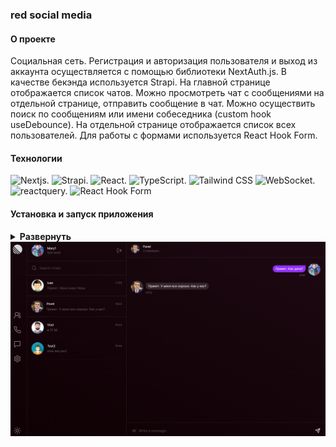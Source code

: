 ### red social media

#### О проекте

Социальная сеть. Регистрация и авторизация пользователя и выход из аккаунта осуществляется с помощью библиотеки NextAuth.js. В качестве бекэнда используется Strapi. На главной странице отображается список чатов. Можно просмотреть чат с сообщениями на отдельной странице, отправить сообщение в чат.
Можно осуществить поиск по сообщениям или имени собеседника (custom hook useDebounce). На отдельной странице отображается список всех пользователей.
Для работы с формами используется React Hook Form.

#### Технологии

<div>
  <img height='25px' src="https://img.shields.io/badge/Next.js-20232A??style=plastic&logo=nextdotjs&logoColor=fff" alt="Nextjs.">
  <img height='25px' src="https://img.shields.io/badge/Strapi-20232A??style=plastic&logo=strapi&logoColor=2F2E8B" alt="Strapi.">
  <img height='25px' src="https://img.shields.io/badge/React-20232A??style=plastic&logo=react&logoColor=61DAFB" alt="React.">
  <img height='25px' src="https://img.shields.io/badge/TypeScript-20232A??style=plastic&logo=typescript&logoColor=3178C6" alt="TypeScript.">
  <img height='25px' src="https://img.shields.io/badge/Tailwind CSS-20232A??style=for-the-badge&logo=Tailwind CSS&logoColor=06B6D4" alt="Tailwind CSS">
  <img height='25px' src="https://img.shields.io/badge/WebSocket-20232A??style=plastic" alt="WebSocket.">
  <img height='25px' src="https://img.shields.io/badge/React Query-20232A??style=plastic&logo=reactquery&logoColor=FF4154" alt="reactquery.">
  <img height='25px' src="https://img.shields.io/badge/React Hook Form-20232A??style=for-the-badge&logo=reacthookform&logoColor=EC5990" alt="React Hook Form">

</div>

#### Установка и запуск приложения

<details><summary><b>Развернуть</b></summary>

Клонировать репозиторий (backend):

    git clone https://github.com/Mariyazakharova73/backend-red-social.git

Установить зависимости:

    npm install

Запустить проект:

    npm run develop

Клонировать репозиторий (front):

    git clone https://github.com/Mariyazakharova73/red-social.git

Установить зависимости:

    npm install

Запустить проект:

    npm run dev

</details>

<!-- [Ссылка на проект red social media](https://mariyazakharova73.github.io/react-dress/)-->

<div align="center">
  <img width="575" alt="Приложение." src="./src/assets/chat.png"/>
</div>
